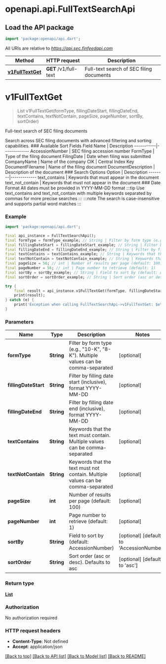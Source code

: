 # openapi.api.FullTextSearchApi

## Load the API package
```dart
import 'package:openapi/api.dart';
```

All URIs are relative to *https://api.sec.finfeedapi.com*

Method | HTTP request | Description
------------- | ------------- | -------------
[**v1FullTextGet**](FullTextSearchApi.md#v1fulltextget) | **GET** /v1/full-text | Full-text search of SEC filing documents


# **v1FullTextGet**
> List<DTOSecFilingResultDto> v1FullTextGet(formType, fillingDateStart, fillingDateEnd, textContains, textNotContain, pageSize, pageNumber, sortBy, sortOrder)

Full-text search of SEC filing documents

Search across SEC filing documents with advanced filtering and sorting capabilities.    ### Available Sort Fields    Field Name | Description  -----------|-------------  AccessionNumber | SEC filing accession number  FormType | Type of the filing document  FilingDate | Date when filing was submitted  CompanyName | Name of the company  CIK | Central Index Key  DocumentFilename | Name of the filing document  DocumentDescription | Description of the document    ### Search Options    Option | Description  --------|-------------  text_contains | Keywords that must appear in the document  text_not_contain | Keywords that must not appear in the document    ### Date Format  All dates must be provided in YYYY-MM-DD format    :::tip  Use text_contains and text_not_contain with multiple keywords separated by commas for more precise searches  :::    :::note  The search is case-insensitive and supports partial word matches  :::

### Example
```dart
import 'package:openapi/api.dart';

final api_instance = FullTextSearchApi();
final formType = formType_example; // String | Filter by form type (e.g., \"10-K\", \"8-K\"). Multiple values can be comma-separated
final fillingDateStart = fillingDateStart_example; // String | Filter by filling date start (inclusive), format YYYY-MM-DD
final fillingDateEnd = fillingDateEnd_example; // String | Filter by filling date end (inclusive), format YYYY-MM-DD
final textContains = textContains_example; // String | Keywords that the text must contain. Multiple values can be comma-separated
final textNotContain = textNotContain_example; // String | Keywords that the text must not contain. Multiple values can be comma-separated
final pageSize = 56; // int | Number of results per page (default: 100)
final pageNumber = 56; // int | Page number to retrieve (default: 1)
final sortBy = sortBy_example; // String | Field to sort by (default: AccessionNumber)
final sortOrder = sortOrder_example; // String | Sort order (asc or desc). Defaults to asc

try {
    final result = api_instance.v1FullTextGet(formType, fillingDateStart, fillingDateEnd, textContains, textNotContain, pageSize, pageNumber, sortBy, sortOrder);
    print(result);
} catch (e) {
    print('Exception when calling FullTextSearchApi->v1FullTextGet: $e\n');
}
```

### Parameters

Name | Type | Description  | Notes
------------- | ------------- | ------------- | -------------
 **formType** | **String**| Filter by form type (e.g., \"10-K\", \"8-K\"). Multiple values can be comma-separated | [optional] 
 **fillingDateStart** | **String**| Filter by filling date start (inclusive), format YYYY-MM-DD | [optional] 
 **fillingDateEnd** | **String**| Filter by filling date end (inclusive), format YYYY-MM-DD | [optional] 
 **textContains** | **String**| Keywords that the text must contain. Multiple values can be comma-separated | [optional] 
 **textNotContain** | **String**| Keywords that the text must not contain. Multiple values can be comma-separated | [optional] 
 **pageSize** | **int**| Number of results per page (default: 100) | [optional] 
 **pageNumber** | **int**| Page number to retrieve (default: 1) | [optional] 
 **sortBy** | **String**| Field to sort by (default: AccessionNumber) | [optional] [default to 'AccessionNumber']
 **sortOrder** | **String**| Sort order (asc or desc). Defaults to asc | [optional] [default to 'asc']

### Return type

[**List<DTOSecFilingResultDto>**](DTOSecFilingResultDto.md)

### Authorization

No authorization required

### HTTP request headers

 - **Content-Type**: Not defined
 - **Accept**: application/json

[[Back to top]](#) [[Back to API list]](../README.md#documentation-for-api-endpoints) [[Back to Model list]](../README.md#documentation-for-models) [[Back to README]](../README.md)

